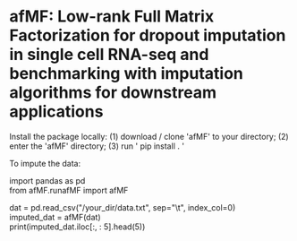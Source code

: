 # afMF: Low-rank Full Matrix Factorization for dropout imputation in single cell RNA-seq and benchmarking with imputation algorithms for downstream applications 
Install the package locally: (1) download / clone 'afMF' to your directory; (2) enter the 'afMF' directory; (3) run ' pip install . '  <br />
  
To impute the data: <br />
  
import pandas as pd  
from afMF.runafMF import afMF  
  
dat = pd.read_csv("/your_dir/data.txt", sep="\t", index_col=0)  
imputed_dat = afMF(dat)  
print(imputed_dat.iloc[:, : 5].head(5))
